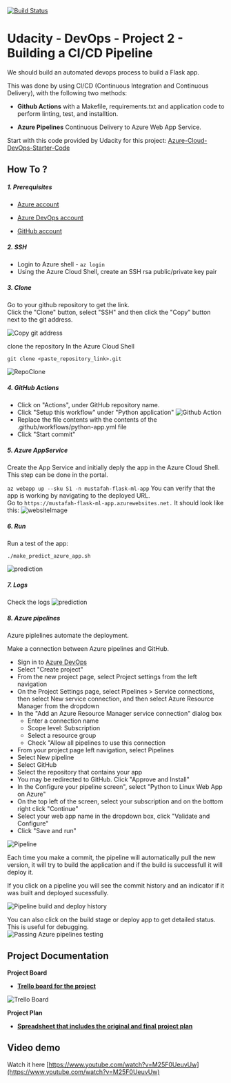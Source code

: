 
[![Build Status](https://dev.azure.com/bmustafah/flask-ml-app/_apis/build/status/mustafah.UdacityP2-CICD?branchName=main)](https://dev.azure.com/bmustafah/flask-ml-app/_build/latest?definitionId=1&branchName=main)

# Udacity - DevOps - Project 2 - Building a CI/CD Pipeline


We should build an automated devops process to build a Flask app.

This was done by using CI/CD (Continuous Integration and Continuous Delivery), with the following two methods:

* **Github Actions** with a Makefile, requirements.txt and application code to perform linting, test, and installtion.

* **Azure Pipelines** Continuous Delivery to Azure Web App Service.  

Start with this code provided by Udacity for this project: [Azure-Cloud-DevOps-Starter-Code](https://github.com/udacity/nd082-Azure-Cloud-DevOps-Starter-Code)  
 

## How To ?

##### 1. Prerequisites

* [Azure account](https://azure.microsoft.com/en-us/)

* [Azure DevOps account](https://dev.azure.com/)

* [GitHub account](https://github.com/)
 
##### 2. SSH

* Login to Azure shell - `az login`  
* Using the Azure Cloud Shell, create an SSH rsa public/private key pair
  
##### 3. Clone 

Go to your github repository to get the link.  
Click the "Clone" button, select "SSH" and then click the "Copy" button next to the git address.  

![Copy git address](screenshots/github-clone.png)

clone the repository In the Azure Cloud Shell

```
git clone <paste_repository_link>.git
```

![RepoClone](screenshots/git-clone.png)  


##### 4. GitHub Actions 

* Click on "Actions", under GitHub repository name.
* Click "Setup this workflow" under "Python application"
![Github Action](screenshots/create-github-action.png)
* Replace the file contents with the contents of the .github/workflows/python-app.yml file
* Click "Start commit"
##### 5. Azure AppService
Create the App Service and initially deply the app in the Azure Cloud Shell. 
This step can be done in the portal. 

`az webapp up --sku S1 -n mustafah-flask-ml-app`
You can verify that the app is working by navigating to the deployed URL.   
Go to `https://mustafah-flask-ml-app.azurewebsites.net.` 
It should look like this:
![websiteImage](screenshots/create-azure-app-service.png)

##### 6. Run

Run a test of the app:
```
./make_predict_azure_app.sh
```
![prediction](screenshots/make-predict-azure.png)

##### 7. Logs

Check the logs
![prediction](screenshots/make-predict-azure-logs.png)

##### 8. Azure pipelines

Azure piplelines automate the deployment.

Make a connection between Azure pipelines and GitHub.

* Sign in to [Azure DevOps](https://dev.azure.com/)
* Select "Create project"
* From the new project page, select Project settings from the left navigation
* On the Project Settings page, select Pipelines > Service connections, then select New service connection, and then select Azure Resource Manager from the dropdown
* In the "Add an Azure Resource Manager service connection" dialog box 
    * Enter a connection name
    * Scope level: Subscription
    * Select a resource group 
    * Check "Allow all pipelines to use this connection
* From your project page left navigation, select Pipelines
* Select New pipeline
* Select GitHub
* Select the repository that contains your app
* You may be redirected to GitHub. Click "Approve and Install"
* In the Configure your pipeline screen", select "Python to Linux Web App on Azure"
* On the top left of the screen, select your subscription and on the bottom right click "Continue"
* Select your web app name in the dropdown box, click "Validate and Configure"
* Click "Save and run"
 

![Pipeline](screenshots/azure-created-pipeline.png)

 Each time you make a commit, the pipeline will automatically pull the new version, it will try to build the application and if the build is successfull it will deploy it.

If you click on a pipeline you will see the commit history and an indicator if it was built and deployed sucessfully.

![Pipeline build and deploy history](screenshots/azure-pipeline-runs.png)


You can also click on the build stage or deploy app to get detailed status.
 This is useful for debugging.  
![Passing Azure pipelines testing](screenshots/azure-deployment-review.png)


## Project Documentation
**Project Board**    

* [**Trello board for the project**](https://trello.com/b/yGpesDFF/udacity-devops-project02-ci-cd)  
  
![Trello Board](screenshots/trello-board.png)

 **Project Plan**  
* [**Spreadsheet that includes the original and final project plan**](https://docs.google.com/spreadsheets/d/1XE0G1qxUyh_ZYNIRArMB9b4zKdatXySt_LIgS-r2PPA/edit?usp=sharing)


## Video demo
Watch it here [https://www.youtube.com/watch?v=M25F0UeuvUw](https://www.youtube.com/watch?v=M25F0UeuvUw)